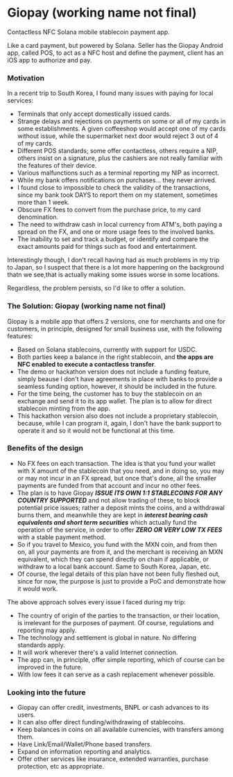 # Giopay (working name not final)
Contactless NFC Solana mobile stablecoin payment app. 

Like a card payment, but powered by Solana. Seller has the Giopay Android app, called POS, to act as a NFC host and define the payment, client has an iOS app to authorize and pay. 

### Motivation

In a recent trip to South Korea, I found many issues with paying for local services:

- Terminals that only accept domestically issued cards.
- Strange delays and rejections on payments on some or all of my cards in some establishments. A given coffeeshop would accept one of my cards without issue, while the supermarket next door would reject 3 out of 4 of my cards.
- Different POS standards; some offer contactless, others require a NIP, others insist on a signature, plus the cashiers are not really familiar with the features of their device.
- Various malfunctions such as a terminal reporting my NIP as incorrect.
- While my bank offers notifications on purchases... they never arrived.
- I found close to impossible to check the validity of the transactions, since my bank took DAYS to report them on my statement, sometimes more than 1 week.
- Obscure FX fees to convert from the purchase price, to my card denomination.
- The need to withdraw cash in local currency from ATM's, both paying a spread on the FX, and one or more usage fees to the involved banks.
- The inability to set and track a budget, or identify and compare the exact amounts paid for things such as food and entertainment.

Interestingly though, I don't recall having had as much problems in my trip to Japan, so I suspect that there is a lot more happening on the background thatn we see,that is actually making some issues worse in some locations.

Regardless, the problem persists, so I'd like to offer a solution.

### The Solution: Giopay (working name not final)

Giopay is a mobile app that offers 2 versions, one for merchants and one for customers, in principle, designed for small business use, with the following features:

- Based on Solana stablecoins, currently with support for USDC.
- Both parties keep a balance in the right stablecoin, and **the apps are NFC enabled to execute a contactless transfer**.
- The demo or hackathon version does not include a funding feature, simply beause I don't have agreements in place with banks to provide a seamless funding option, however, it should be included in the future.
- For the time being, the customer has to buy the stablecoin on an exchange and send it to its app wallet. The plan is to allow for direct stablecoin minting from the app. 
- This hackathon version also does not include a proprietary stablecoin, because, while I can program it, again, I don't have the bank support to operate it and so it would not be functional at this time.

### Benefits of the design

- No FX fees on each transaction. The idea is that you fund your wallet with X amount of the stablecoin that you need, and in doing so, you may or may not incur in an FX spread, but once that's done, all the smaller payments are funded from that account and incur no other fees.
- The plan is to have Giopay ***ISSUE ITS OWN 1:1 STABLECOINS FOR ANY COUNTRY SUPPORTED*** and not allow trading of these, to block potential price issues; rather a deposit mints the coins, and a withdrawal burns them, and meanwhile they are kept in ***interest bearing cash equivalents and short term securities*** which actually fund the operation of the service, in order to offer ***ZERO OR VERY LOW TX FEES*** with a stable payment method.
- So if you travel to Mexico, you fund with the MXN coin, and from then on, all your payments are from it, and the merchant is receiving an MXN equivalent, which they can spend directly on chain if applicable, or withdraw to a local bank account. Same to South Korea, Japan, etc.
- Of course, the legal details of this plan have not been fully fleshed out, since for now, the purpose is just to provide a PoC and demonstrate how it would work.

The above approach solves every issue I faced during my trip:

- The country of origin of the parties to the transaction, or their location, is irrelevant for the purposes of payment. Of course, regulations and reporting may apply.
- The technology and settlement is global in nature. No differing standards apply. 
- It will work wherever there's a valid Internet connection.
- The app can, in principle, offer simple reporting, which of course can be improved in the future.
- With low fees it can serve as a cash replacement whenever possible.

### Looking into the future

- Giopay can offer credit, investments, BNPL or cash advances to its users.
- It can also offer direct funding/withdrawing of stablecoins.
- Keep balances in coins on all available currencies, with transfers among them.
- Have Link/Email/Wallet/Phone based transfers. 
- Expand on information reporting and analytics.
- Offer other services like insurance, extended warranties, purchase protection, etc as appropriate.











